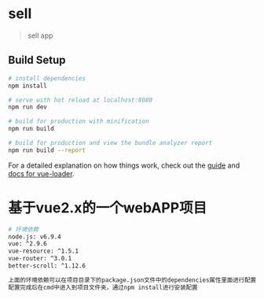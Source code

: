 # sell

> sell app

## Build Setup

``` bash
# install dependencies
npm install

# serve with hot reload at localhost:8080
npm run dev

# build for production with minification
npm run build

# build for production and view the bundle analyzer report
npm run build --report
```

For a detailed explanation on how things work, check out the [guide](http://vuejs-templates.github.io/webpack/) and [docs for vue-loader](http://vuejs.github.io/vue-loader).
# 基于vue2.x的一个webAPP项目
```bash
# 环境依赖
node.js: v6.9.4
vue: ^2.9.6
vue-resource: ^1.5.1
vue-router: ^3.0.1
better-scroll: ^1.12.6

上面的环境依赖可以在项目目录下的package.json文件中的dependencies属性里面进行配置。
配置完成后在cmd中进入到项目文件夹，通过npm install进行安装配置
